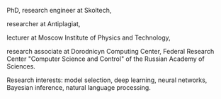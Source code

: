 PhD, research engineer at Skoltech,

researcher at Antiplagiat,

lecturer at Moscow Institute of Physics and Technology,

research associate at Dorodnicyn Computing Center, Federal Research Center "Computer Science and Control" of the Russian Academy of Sciences.

Research interests: model selection, deep learning, neural networks, Bayesian inference, natural language processing.

<!---
- 👋 Hi, I’m @bahleg
- 👀 I’m interested in ...
- 🌱 I’m currently learning ...
- 💞️ I’m looking to collaborate on ...
- 📫 How to reach me ...


bahleg/bahleg is a ✨ special ✨ repository because its `README.md` (this file) appears on your GitHub profile.
You can click the Preview link to take a look at your changes.
--->
